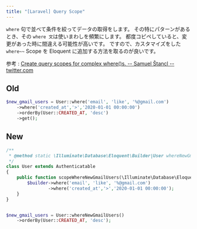 ```yaml
---
title: "[Laravel] Query Scope"
---
```


`where` 句で並べて条件を絞ってデータの取得をします。
その特にパターンがあるとき、その `where 文`は使いまわしを頻繁にします。
都度コピペしていると、変更があった時に間違える可能性が高いです。
ですので、カスタマイズをした `where~~` Scope を Eloquent に追加する方法を取るのが良いです。


参考 : [Create query scopes for complex where()s. -- Samuel Štancl -- twitter.com](https://twitter.com/samuelstancl/status/1272826431609933825)

## Old

```php
$new_gmail_users = User::where('email', 'like', '%@gmail.com')
	->where('created_at','>','2020-01-01 00:00:00')
	->orderBy(User::CREATED_AT, 'desc')
	->get();
```

## New

```php
/**
 * @method static \Illuminate\Database\Eloquent\Builder|User whereNewGmailUsers()
 */ 
class User extends Authenticatable
{
	public function scopeWhereNewGmailUsers(\Illuminate\Database\Eloquent\Builder $builder){
		$builder->where('email', 'like', '%@gmail.com')
		        ->where('created_at','>','2020-01-01 00:00:00');
	}
}


$new_gmail_users = User::whereNewGmailUsers()
	->orderBy(User::CREATED_AT, 'desc');
```

